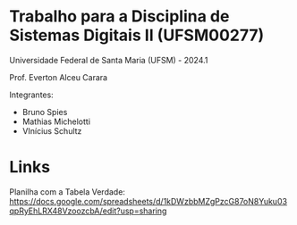 # Trabalho para a Disciplina de Sistemas Digitais II (UFSM00277)

Universidade Federal de Santa Maria (UFSM) - 2024.1

Prof. Everton Alceu Carara

Integrantes: 
- Bruno Spies
- Mathias Michelotti
- VInícius Schultz

# Links

Planilha com a Tabela Verdade: https://docs.google.com/spreadsheets/d/1kDWzbbMZgPzcG87oN8Yuku03qpRyEhLRX48VzoozcbA/edit?usp=sharing
